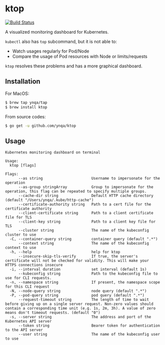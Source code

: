 # ktop

[![Build Status](https://travis-ci.com/ynqa/ktop.svg?branch=master)](https://travis-ci.com/ynqa/ktop)

A visualized monitoring dashboard for Kubernetes.

`kubectl` also has `top` subcommand, but it is not able to:

- Watch usages regularly for Pod/Node
- Compare the usage of Pod resources with Node or limits/requests

`ktop` resolves these problems and has a more graphical dashboard.

## Installation

For MacOS:

```bash
$ brew tap ynqa/tap
$ brew install ktop
```

From source codes:

```bash
$ go get -u github.com/ynqa/ktop
```

## Usage
```
Kubernetes monitoring dashboard on terminal

Usage:
  ktop [flags]

Flags:
      --as string                      Username to impersonate for the operation
      --as-group stringArray           Group to impersonate for the operation, this flag can be repeated to specify multiple groups.
      --cache-dir string               Default HTTP cache directory (default "/Users/ynqa/.kube/http-cache")
      --certificate-authority string   Path to a cert file for the certificate authority
      --client-certificate string      Path to a client certificate file for TLS
      --client-key string              Path to a client key file for TLS
      --cluster string                 The name of the kubeconfig cluster to use
  -C, --container-query string         container query (default ".*")
      --context string                 The name of the kubeconfig context to use
  -h, --help                           help for ktop
      --insecure-skip-tls-verify       If true, the server's certificate will not be checked for validity. This will make your HTTPS connections insecure
  -i, --interval duration              set interval (default 1s)
      --kubeconfig string              Path to the kubeconfig file to use for CLI requests.
  -n, --namespace string               If present, the namespace scope for this CLI request
  -N, --node-query string              node query (default ".*")
  -P, --pod-query string               pod query (default ".*")
      --request-timeout string         The length of time to wait before giving up on a single server request. Non-zero values should contain a corresponding time unit (e.g. 1s, 2m, 3h). A value of zero means don't timeout requests. (default "0")
  -s, --server string                  The address and port of the Kubernetes API server
      --token string                   Bearer token for authentication to the API server
      --user string                    The name of the kubeconfig user to use
```
